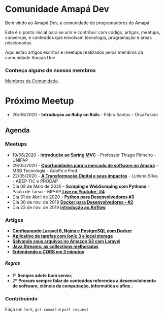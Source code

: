 # Comunidade Amapá Dev

Bem vindo ao Amapá Dev, a comunidade de programadores do Amapá!

Este é o ponto inicial para se unir e contribuir com código, artigos, meetups, conversas, e conteúdos que envolvam tecnologia, programação e áreas relacionadas.

Aqui estão artigos escritos e meetups realizados pelos membros da comunidade Amapá Dev

### Conheça alguns de nossos membros
[Membros da Comunidade](https://amapadev.github.io/devs/).
# Próximo Meetup
- 26/06/2020 - **Introdução ao Ruby on Rails** - Fábio Santos - OrçaFascio



## Agenda 

### Meetups
- 19/06/2020 - [**Introdução ao Spring MVC**](https://www.youtube.com/watch?v=9z4ywihGcyk) - Professor Thiago Pinheiro - UNIFAP
- 29/05/2020 - [**Oportunidades para o mercado de software no Amapá**](https://www.youtube.com/watch?v=Bxx7j7TOefI) - MSB Tecnologia - Adolfo e Fred
- 22/05/2020 - [**A Transformação Digital e seus impactos**](https://www.youtube.com/watch?v=5qGciYjlS3o) - Lutiano Silva - ABEP-TIC e PRODAP
- Dia 08 de Maio de 2020 - **Scraping e WebScraping com Pythons** - Paulo de Tarso - MP-AP[ **Live no Youtube- #4**](https://www.youtube.com/watch?v=DktLbsBYdOk)
- Dia 31 de Abril de 2020 - [ **Python para Desenvolvedores #3** ](https://www.youtube.com/watch?v=MLqlgps8CqA)
- Dia 30 de nov. de 2019  [ **Docker para Desenvolvedores - #2**](https://www.youtube.com/watch?v=KJ22FQFD2S4)
- Dia 23 de nov. de 2019  [ **Introdução ao Airflow**](https://www.youtube.com/watch?v=Dik5-_NYAA0&feature=youtu.be)



### Artigos

- [ **Configurando Laravel 6, Nginx e PostgreSQL com Docker**](https://medium.com/@vhsilva.ap/configurando-laravel-6-nginx-e-postgresql-com-docker-9ad29c53d5)
- [ **Aplicativo de tarefas com ionic 3 e local storage**](https://medium.com/@juniorsnts123/aplicativo-de-tarefas-com-ionic-3-e-local-storage-cbaa9565046)
- [ **Salvando seus arquivos no Amazon S3 com Laravel**](https://medium.com/@ediltondanniken/salvando-seus-arquivos-no-amazon-s3-com-laravel-f20d389c6185)
- [ **Java Streams: as collections melhoradas**](https://medium.com/@thiagomedeiros_58357/java-streams-as-collections-melhoradas-4ccb436646c3)
- [**Entendendo o CORS em 3 minutos**](https://medium.com/@thiagomedeiros_58357/entendendo-cors-em-2-minutos-f77f68dd3385)



##### Regras
  - 1º **Sempre adote bom senso**;
  - 2º **Procure sempre falar de conteúdos referentes a desenvolvimento de software, ciência da computação, informática e afins.**;



### Contribuindo

Faça um `fork`, `git commit` e `pull request`
